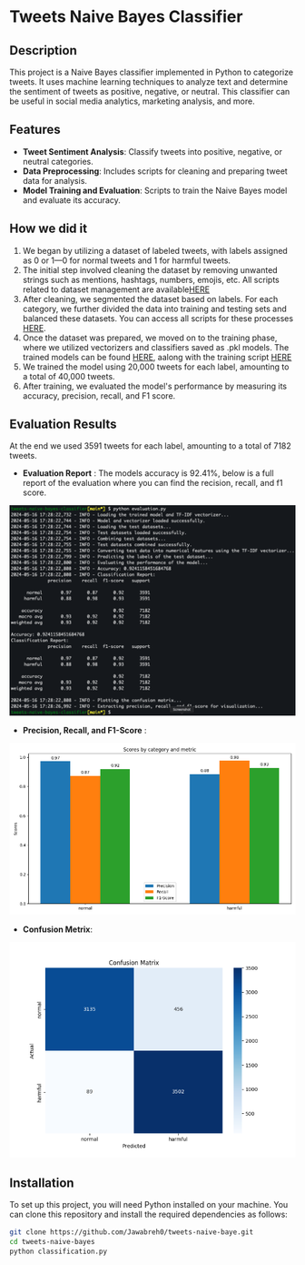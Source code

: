 # Tweets Naive Bayes Classifier

## Description
This project is a Naive Bayes classifier implemented in Python to categorize tweets. It uses machine learning techniques to analyze text and determine the sentiment of tweets as positive, negative, or neutral. This classifier can be useful in social media analytics, marketing analysis, and more.

## Features
- **Tweet Sentiment Analysis**: Classify tweets into positive, negative, or neutral categories.
- **Data Preprocessing**: Includes scripts for cleaning and preparing tweet data for analysis.
- **Model Training and Evaluation**: Scripts to train the Naive Bayes model and evaluate its accuracy.

## How we did it 

1. We began by utilizing a dataset of labeled tweets, with labels assigned as 0 or 1—0 for normal tweets and 1 for harmful tweets.
2. The initial step involved cleaning the dataset by removing unwanted strings such as mentions, hashtags, numbers, emojis, etc. All scripts related to dataset management are available[HERE](manage_dataset/)
3. After cleaning, we segmented the dataset based on labels. For each category, we further divided the data into training and testing sets and balanced these datasets. You can access all scripts for these processes [HERE](manage_dataset/).
4. Once the dataset was prepared, we moved on to the training phase, where we utilized vectorizers and classifiers saved as .pkl models. The trained models can be found [HERE](trained_models/), aalong with the training script [HERE](train.py)
5. We trained the model using 20,000 tweets for each label, amounting to a total of 40,000 tweets.
6. After training, we evaluated the model's performance by measuring its accuracy, precision, recall, and F1 score.
   
## Evaluation Results
 At the end we used 3591 tweets for each label, amounting to a total of 7182 tweets. 

- **Evaluation Report** : The models accuracy is 92.41%, below is a full report of the evaluation where you can find the recision, recall, and f1 score.

![evaluation/evaluation-report.png](evaluation/evaluation-report.png)


- **Precision, Recall, and F1-Score** :
  
![evaluation/precision-recall-f1.png](evaluation/precision-recall-f1.png)

- **Confusion Metrix**:
  
![evaluation/confusion-metrix.png](evaluation/confusion-metrix.png)

## Installation

To set up this project, you will need Python installed on your machine. You can clone this repository and install the required dependencies as follows:

```bash
git clone https://github.com/Jawabreh0/tweets-naive-baye.git
cd tweets-naive-bayes
python classification.py
```

